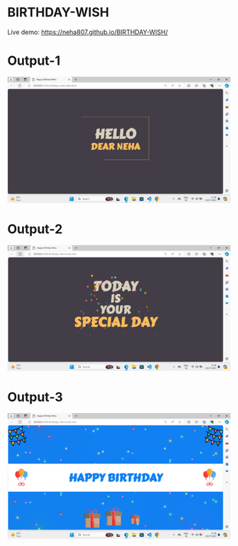 # BIRTHDAY-WISH


Live demo: https://neha807.github.io/BIRTHDAY-WISH/

# Output-1
![alt text](<Screenshot 2024-07-18 113841.png>)


# Output-2
![alt text](<Screenshot 2024-07-18 113925.png>)


# Output-3
![alt text](<Screenshot 2024-07-18 113854.png>)
